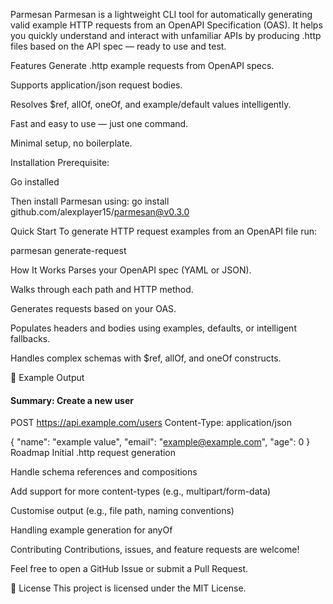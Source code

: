 Parmesan 
Parmesan is a lightweight CLI tool for automatically generating valid example HTTP requests from an OpenAPI Specification (OAS).
It helps you quickly understand and interact with unfamiliar APIs by producing .http files based on the API spec — ready to use and test.

Features
Generate .http example requests from OpenAPI specs.

Supports application/json request bodies.

Resolves $ref, allOf, oneOf, and example/default values intelligently.

Fast and easy to use — just one command.

Minimal setup, no boilerplate.

Installation
Prerequisite:

Go installed

Then install Parmesan using:
go install github.com/alexplayer15/parmesan@v0.3.0

Quick Start
To generate HTTP request examples from an OpenAPI file run:

parmesan generate-request <oas-file-location>


How It Works
Parses your OpenAPI spec (YAML or JSON).

Walks through each path and HTTP method.

Generates requests based on your OAS.

Populates headers and bodies using examples, defaults, or intelligent fallbacks.

Handles complex schemas with $ref, allOf, and oneOf constructs.

📝 Example Output
#### Summary: Create a new user
POST https://api.example.com/users
Content-Type: application/json

{
  "name": "example value",
  "email": "example@example.com",
  "age": 0
}
 Roadmap
 Initial .http request generation

 Handle schema references and compositions

 Add support for more content-types (e.g., multipart/form-data)

 Customise output (e.g., file path, naming conventions)

 Handling example generation for anyOf

Contributing
Contributions, issues, and feature requests are welcome!

Feel free to open a GitHub Issue or submit a Pull Request.

📄 License
This project is licensed under the MIT License.



